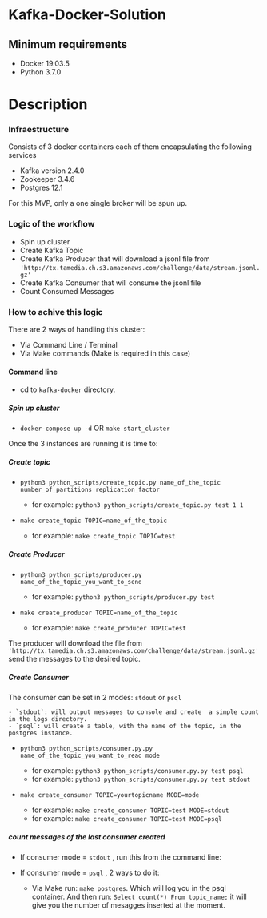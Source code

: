 Kafka-Docker-Solution
========================

## Minimum requirements

* Docker 19.03.5
* Python 3.7.0

# Description

### Infraestructure

Consists of 3 docker containers each of them encapsulating the following services

* Kafka version 2.4.0
* Zookeeper 3.4.6
* Postgres 12.1

For this MVP, only a one single broker will be spun up.

### Logic of the workflow

- Spin up cluster 
- Create Kafka Topic
- Create Kafka Producer that will download a jsonl file from `'http://tx.tamedia.ch.s3.amazonaws.com/challenge/data/stream.jsonl.gz'`
- Create Kafka Consumer that will consume the jsonl file
- Count Consumed Messages 

### How to achive this logic

There are 2 ways of handling this cluster:

- Via Command Line / Terminal
- Via Make commands (Make is required in this case)

#### Command line 



- cd to `kafka-docker` directory.

##### Spin up cluster 
- `docker-compose up -d` OR `make start_cluster`

 Once the 3 instances are running it is time to:
 
##### Create topic

- `python3 python_scripts/create_topic.py name_of_the_topic number_of_partitions replication_factor`
    - for example: `python3 python_scripts/create_topic.py test 1 1`
    
- `make create_topic TOPIC=name_of_the_topic`
    - for example: `make create_topic TOPIC=test`
  
##### Create Producer

- `python3 python_scripts/producer.py name_of_the_topic_you_want_to_send`
    - for example: `python3 python_scripts/producer.py test`
    
- `make create_producer TOPIC=name_of_the_topic`
    - for example: `make create_producer TOPIC=test`

The producer will download the file from `'http://tx.tamedia.ch.s3.amazonaws.com/challenge/data/stream.jsonl.gz'` send the messages to the desired topic.


##### Create Consumer

The consumer can be set in 2 modes: `stdout` or `psql`

    - `stdout`: will output messages to console and create  a simple count in the logs directory.
    - `psql`: will create a table, with the name of the topic, in the postgres instance.

- `python3 python_scripts/consumer.py.py name_of_the_topic_you_want_to_read mode`
    - for example: `python3 python_scripts/consumer.py.py test psql`
    - for example: `python3 python_scripts/consumer.py.py test stdout`
    
- `make create_consumer TOPIC=yourtopicname MODE=mode`
    - for example: `make create_consumer TOPIC=test MODE=stdout`
    - for example: `make create_consumer TOPIC=test MODE=psql`

##### count messages of the last consumer created

- If consumer mode = `stdout` , run this from the command line:



- If consumer mode = `psql` , 2 ways to do it:

    - Via Make run: `make postgres`. Which will log you in the psql container.
    And then run: `Select count(*) From topic_name;` it will give you the number of mesagges inserted at the moment.
